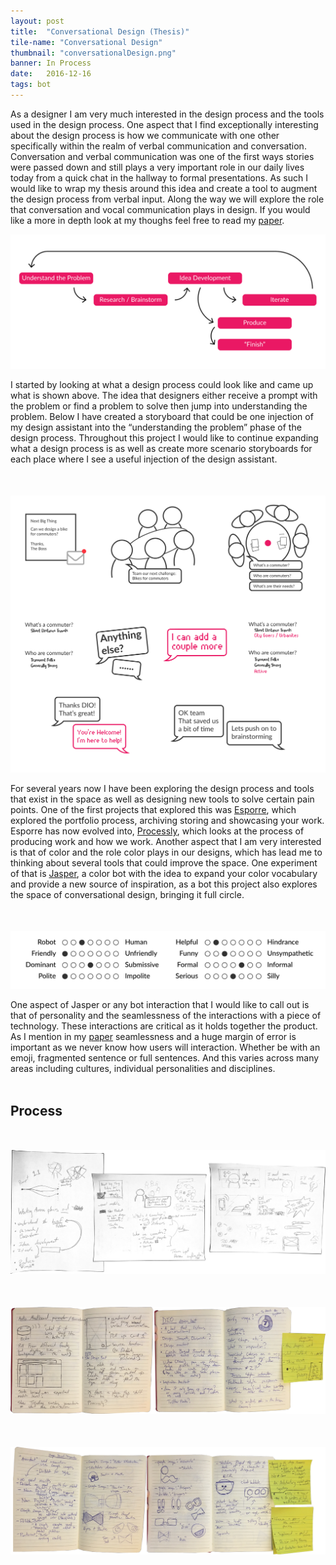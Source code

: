 ```yaml
---
layout: post
title:  "Conversational Design (Thesis)"
tile-name: "Conversational Design"
thumbnail: "conversationalDesign.png"
banner: In Process
date:   2016-12-16
tags: bot
---
```


As a designer I am very much interested in the design process and the tools used in the design process. One aspect that I find exceptionally interesting about the design process is how we communicate with one other specifically within the realm of verbal communication and conversation. Conversation and verbal communication was one of the first ways stories were passed down and still plays a very important role in our daily lives today from a quick chat in the hallway to formal presentations. As such I would like to wrap my thesis around this idea and create a tool to augment the design process from verbal input. Along the way we will explore the role that conversation and vocal communication plays in design. If you would like a more in depth look at my thoughs feel free to read my <a target="_blank" href="../img/conversationalDesign/conversationalDesignPaper.pdf">paper</a>. 

<div class="image-container"><img src="../img/conversationalDesign/designProcess.svg" alt="Design Process"/></div>

I started by looking at what a design process could look like and came up what is shown above. The idea that designers either receive a prompt with the problem or find a problem to solve then jump into understanding the problem. Below I have created a storyboard that could be one injection of my design assistant into the “understanding the problem” phase of the design process. Throughout this project I would like to continue expanding what a design process is as well as create more scenario storyboards for each place where I see a useful injection of the design assistant.


<div class="image-container" style="margin-top:50px;"><img src="../img/conversationalDesign/promptStoryBoard.svg" alt="Storyboarding the Prompt"/></div>

For several years now I have been exploring the design process and tools that exist in the space as well as designing new tools to solve certain pain points. One of the first projects that explored this was <a target="_blank" href="../esporre/">Esporre</a>, which explored the portfolio process, archiving storing and showcasing your work. Esporre has now evolved into, <a target="_blank" href="http://processly.io">Processly</a>, which looks at the process of producing work and how we work. Another aspect that I am very interested is that of color and the role color plays in our designs, which has lead me to thinking about several tools that could improve the space. One experiment of that is <a target="_blank" href="../colorbot">Jasper</a>, a color bot with the idea to expand your color vocabulary and provide a new source of inspiration, as a bot this project also explores the space of conversational design, bringing it full circle.

<div class="image-container" style="margin-top:50px;"><img src="../img/conversationalDesign/personality.svg" alt="Jasper Personality"/></div>

One aspect of Jasper or any bot interaction that I would like to call out is that of personality and the seamlessness of the interactions with a piece of technology. These interactions are critical as it holds together the product. As I mention in my <a target="_blank" href="../img/conversationalDesign/conversationalDesignPaper.pdf">paper</a> seamlessness and a huge margin of error is important as we never know how users will interaction. Whether be with an emoji, fragmented sentence or full sentences. And this varies across many areas including cultures, individual personalities and disciplines.
<br><br>

## Process

<div class="image-container" style="margin-top:50px;"><img src="../img/conversationalDesign/storyboardSketches.png" alt="Storyboarding Sketches"/></div>

<div class="image-container" style="margin-top:50px;"><img src="../img/conversationalDesign/moodboard.png" alt="Moodboard System Sketches"/></div>
<div class="image-container" style="margin-top:50px;"><img src="../img/conversationalDesign/imageSearch.png" alt="Image Search Walkthrough Sketches"/></div>
